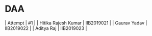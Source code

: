 # DAA
| Attempt | #1 |
| Hitika Rajesh Kumar | IIB2019021 |
| Gaurav Yadav | IIB2019022 |
| Aditya Raj | IIB2019023 |

